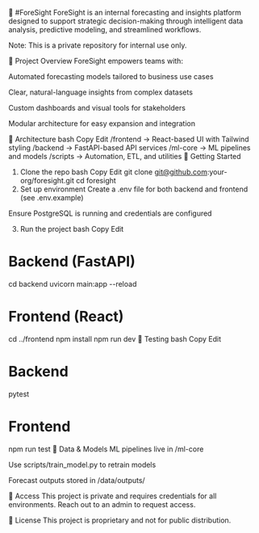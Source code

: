 🔮 #ForeSight
ForeSight is an internal forecasting and insights platform designed to support strategic decision-making through intelligent data analysis, predictive modeling, and streamlined workflows.

Note: This is a private repository for internal use only.

📌 Project Overview
ForeSight empowers teams with:

Automated forecasting models tailored to business use cases

Clear, natural-language insights from complex datasets

Custom dashboards and visual tools for stakeholders

Modular architecture for easy expansion and integration

🧱 Architecture
bash
Copy
Edit
/frontend    → React-based UI with Tailwind styling
/backend     → FastAPI-based API services
/ml-core     → ML pipelines and models
/scripts     → Automation, ETL, and utilities
🚀 Getting Started
1. Clone the repo
bash
Copy
Edit
git clone git@github.com:your-org/foresight.git
cd foresight
2. Set up environment
Create a .env file for both backend and frontend (see .env.example)

Ensure PostgreSQL is running and credentials are configured

3. Run the project
bash
Copy
Edit
# Backend (FastAPI)
cd backend
uvicorn main:app --reload

# Frontend (React)
cd ../frontend
npm install
npm run dev
🧪 Testing
bash
Copy
Edit
# Backend
pytest

# Frontend
npm run test
📂 Data & Models
ML pipelines live in /ml-core

Use scripts/train_model.py to retrain models

Forecast outputs stored in /data/outputs/

🔐 Access
This project is private and requires credentials for all environments. Reach out to an admin to request access.

📄 License
This project is proprietary and not for public distribution.
